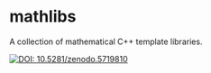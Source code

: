 # mathlibs
A collection of mathematical C++ template libraries.

[![DOI: 10.5281/zenodo.5719810](https://zenodo.org/badge/DOI/10.5281/zenodo.5719810.svg)](https://doi.org/10.5281/zenodo.5719810)
